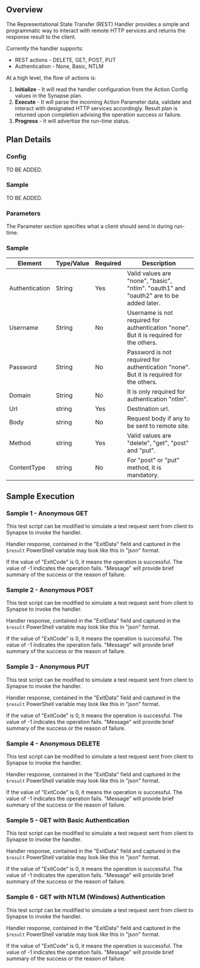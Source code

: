 ﻿
## Overview  
The Representational State Transfer (REST) Handler provides a simple and programmatic way to interact with remote HTTP services and returns the response result to the client.

Currently the handler supports:  
* REST actions - DELETE, GET, POST, PUT  
* Authentication - None, Basic, NTLM  

At a high level, the flow of actions is:  
1. **Initialize** - It will read the handler configuration from the Action Config values in the Synapse plan.  
2. **Execute** - It will parse the incoming Action Parameter data, validate and interact with designated HTTP services accordingly. Result plan is returned upon completion advising the operation success or failure.
3. **Progress** - It will advertise the run-time status.

## Plan Details
### Config
TO BE ADDED.

### Sample
TO BE ADDED.

### Parameters
The Parameter section specifies what a client should send in during run-time.

### Sample
<script src="https://gist.github.com/SynapseGists/6bd5c22910d9072b403750db349457a6.js"></script>

|Element|Type/Value|Required|Description
|-------|----------|--------|-----------
|Authentication|String|Yes|Valid values are "none", "basic", "ntlm". "oauth1" and "oauth2" are to be added later.
|Username|String|No|Username is not required for authentication "none". But it is required for the others.
|Password|String|No|Password is not required for authentication "none". But it is required for the others.
|Domain|String|No|It is only required for authentication "ntlm".
|Url|string|Yes|Destination url. 
|Body|string|No|Request body if any to be sent to remote site.
|Method|string|Yes|Valid values are "delete", "get", "post" and "put".
|ContentType|string|No|For "post" or "put" method, it is mandatory.


## Sample Execution
### Sample 1 - Anonymous GET
This test script can be modified to simulate a test request sent from client to Synapse to invoke the handler.

<script src="https://gist.github.com/SynapseGists/4c4f0e38f06eab89cdaab0dd59c9d87c.js"></script>

Handler response, contained in the "ExitData" field and captured in the `$result` PowerShell variable  may look like this in "json" format.

<script src="https://gist.github.com/SynapseGists/4748af8d42ca6cd150b94fb7614a90d6.js"></script>

If the value of "ExitCode" is 0, it means the operation is successful. The value of -1 indicates the operation fails. "Message" will provide brief summary of the success or the reason of failure.

### Sample 2 - Anonymous POST
This test script can be modified to simulate a test request sent from client to Synapse to invoke the handler.

<script src="https://gist.github.com/SynapseGists/20f1bfd1583759c4518f36aecae7c167.js"></script>

Handler response, contained in the "ExitData" field and captured in the `$result` PowerShell variable  may look like this in "json" format.

<script src="https://gist.github.com/SynapseGists/5efafb6e6ec596d909ca6d6f946d862a.js"></script>

If the value of "ExitCode" is 0, it means the operation is successful. The value of -1 indicates the operation fails. "Message" will provide brief summary of the success or the reason of failure.


### Sample 3 - Anonymous PUT
This test script can be modified to simulate a test request sent from client to Synapse to invoke the handler.

<script src="https://gist.github.com/SynapseGists/2441c70ac104b92b97c88bdac16a2b64.js"></script>

Handler response, contained in the "ExitData" field and captured in the `$result` PowerShell variable  may look like this in "json" format.

<script src="https://gist.github.com/SynapseGists/999aff646e1bb634fe93bf91ce2a3867.js"></script>

If the value of "ExitCode" is 0, it means the operation is successful. The value of -1 indicates the operation fails. "Message" will provide brief summary of the success or the reason of failure.

### Sample 4 - Anonymous DELETE
This test script can be modified to simulate a test request sent from client to Synapse to invoke the handler.

<script src="https://gist.github.com/SynapseGists/2cc04ccb2900ac68e3ce8a0d4e81e595.js"></script>

Handler response, contained in the "ExitData" field and captured in the `$result` PowerShell variable  may look like this in "json" format.

<script src="https://gist.github.com/SynapseGists/b635cb7fb2b11faade7dda9b17b38d69.js"></script>

If the value of "ExitCode" is 0, it means the operation is successful. The value of -1 indicates the operation fails. "Message" will provide brief summary of the success or the reason of failure.

### Sample 5 - GET with Basic Authentication
This test script can be modified to simulate a test request sent from client to Synapse to invoke the handler.

<script src="https://gist.github.com/SynapseGists/e6c681b3d63fce9a949593fd9d881c09.js"></script>

Handler response, contained in the "ExitData" field and captured in the `$result` PowerShell variable  may look like this in "json" format.

<script src="https://gist.github.com/SynapseGists/18f6a9d0cf4fe43c063bcc8dcbf64b4c.js"></script>

If the value of "ExitCode" is 0, it means the operation is successful. The value of -1 indicates the operation fails. "Message" will provide brief summary of the success or the reason of failure.

### Sample 6 - GET with NTLM (Windows) Authentication
This test script can be modified to simulate a test request sent from client to Synapse to invoke the handler.

<script src="https://gist.github.com/SynapseGists/137e51b5a2d17e2097ccd69083bcc2b8.js"></script>

Handler response, contained in the "ExitData" field and captured in the `$result` PowerShell variable  may look like this in "json" format.

<script src="https://gist.github.com/SynapseGists/a2b303be729a2373154df732a2bec0ba.js"></script>

If the value of "ExitCode" is 0, it means the operation is successful. The value of -1 indicates the operation fails. "Message" will provide brief summary of the success or the reason of failure.

